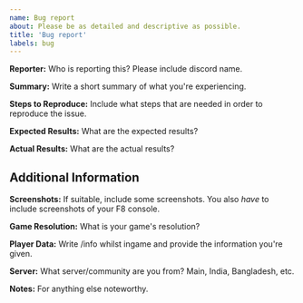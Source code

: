 ```yaml
---
name: Bug report
about: Please be as detailed and descriptive as possible.
title: 'Bug report'
labels: bug
---
```


**Reporter:**
Who is reporting this? Please include discord name.

**Summary:**
Write a short summary of what you're experiencing.

**Steps to Reproduce:**
Include what steps that are needed in order to reproduce the issue.

**Expected Results:**
What are the expected results?

**Actual Results:**
What are the actual results?

## Additional Information

**Screenshots:**
If suitable, include some screenshots. You also *have* to include screenshots of your F8 console.

**Game Resolution:**
What is your game's resolution?

**Player Data:**
Write /info whilst ingame and provide the information you're given.

**Server:**
What server/community are you from? Main, India, Bangladesh, etc.

**Notes:**
For anything else noteworthy.
